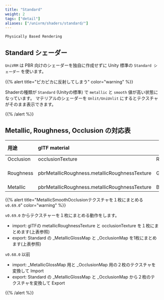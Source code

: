 ```yaml
---
title: "Standard"
weight: 2
tags: ["detail"]
aliases: ["/univrm/shaders/standard/"]
---
```


`Physically Based Rendering`

## Standard シェーダー

`UniVRM` は PBR 向けのシェーダーを独自に作成せずに Unity 標準の `Standard シェーダー` を使います。

{{% alert title="ピカピカに反射してしまう" color="warning" %}}

Shaderの種類が `Standard` (Unityの標準) で `metallic` と `smooth` 値が高い状態になっています。 
マテリアルのシェーダーを `Unlit/UniUnlit` にするとテクスチャがそのまま表示できます。

{{% /alert %}}

## Metallic, Roughness, Occlusion の対応表

| 用途      | glTF material                                 |   |   | Unity Standard Shader                          |
|:----------|:----------------------------------------------|---|:--|------------------------------------------------|
| Occlusion | occlusionTexture                              | R | G | _MetallicGlossMap                              |
| Roughness | pbrMetallicRoughness.metallicRoughnessTexture | G | A | _MetallicGlossMap (smoothness = 1 - roughness) |
| Metallic  | pbrMetallicRoughness.metallicRoughnessTexture | B | R | _OcclusionMap                                  |

{{% alert title="MetallicSmoothOcclusionテクスチャを１枚にまとめる `v0.69.0`" color="warning" %}}

`v0.69.0` からテクスチャーを１枚にまとめる動作をします。

* import: glTFの metallicRoughnessTexture と occlusionTexture を１枚にまとめます(上表参照)
* export: Standard の _MetallicGlossMap と _OcclusionMap を1枚にまとめます(上表参照)

`v0.68.0` 以前

* import: _MetallicGlossMap 用と _OcclusionMap 用の２枚のテクスチャを変換して Import
* export: Standard の _MetallicGlossMap と _OcclusionMap から２枚のテクスチャを変換して Export

{{% /alert %}}
